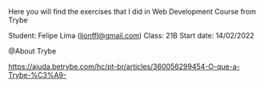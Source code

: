 Here you will find the exercises that I did in Web Development Course from Trybe 

Student: Felipe Lima (lionffl@gmail.com)
Class: 21B
Start date: 14/02/2022

@About Trybe

https://ajuda.betrybe.com/hc/pt-br/articles/360056299454-O-que-a-Trybe-%C3%A9-
